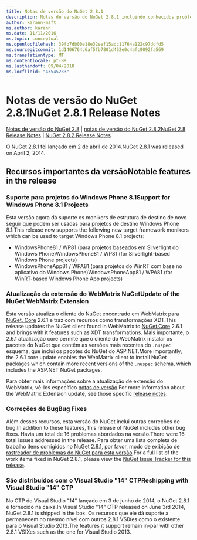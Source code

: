 ```yaml
---
title: Notas de versão do NuGet 2.8.1
description: Notas de versão do NuGet 2.8.1 incluindo conhecidos problemas, correções de bugs, recursos adicionados e DCRs.
author: karann-msft
ms.author: karann
ms.date: 11/11/2016
ms.topic: conceptual
ms.openlocfilehash: 39fb7db00e18e32eef15adc11764a122c97ddfd5
ms.sourcegitcommit: 1d1406764c6af5fb7801d462e0c4afc9092fa569
ms.translationtype: MT
ms.contentlocale: pt-BR
ms.lasthandoff: 09/04/2018
ms.locfileid: "43545233"
---
```

# <a name="nuget-281-release-notes"></a><span data-ttu-id="6348f-103">Notas de versão do NuGet 2.8.1</span><span class="sxs-lookup"><span data-stu-id="6348f-103">NuGet 2.8.1 Release Notes</span></span>

<span data-ttu-id="6348f-104">[Notas de versão do NuGet 2.8](../release-notes/nuget-2.8.md) | [notas de versão do NuGet 2.8.2](../release-notes/nuget-2.8.2.md)</span><span class="sxs-lookup"><span data-stu-id="6348f-104">[NuGet 2.8 Release Notes](../release-notes/nuget-2.8.md) | [NuGet 2.8.2 Release Notes](../release-notes/nuget-2.8.2.md)</span></span>

<span data-ttu-id="6348f-105">O NuGet 2.8.1 foi lançado em 2 de abril de 2014.</span><span class="sxs-lookup"><span data-stu-id="6348f-105">NuGet 2.8.1 was released on April 2, 2014.</span></span>

## <a name="notable-features-in-the-release"></a><span data-ttu-id="6348f-106">Recursos importantes da versão</span><span class="sxs-lookup"><span data-stu-id="6348f-106">Notable features in the release</span></span>

### <a name="support-for-windows-phone-81-projects"></a><span data-ttu-id="6348f-107">Suporte para projetos do Windows Phone 8.1</span><span class="sxs-lookup"><span data-stu-id="6348f-107">Support for Windows Phone 8.1 Projects</span></span>
<span data-ttu-id="6348f-108">Esta versão agora dá suporte os monikers de estrutura de destino de novo seguir que podem ser usadas para projetos de destino Windows Phone 8.1:</span><span class="sxs-lookup"><span data-stu-id="6348f-108">This release now supports the following new target framework monikers which can be used to target Windows Phone 8.1 projects:</span></span>

* <span data-ttu-id="6348f-109">WindowsPhone81 / WP81 (para projetos baseados em Silverlight do Windows Phone)</span><span class="sxs-lookup"><span data-stu-id="6348f-109">WindowsPhone81 / WP81 (for Silverlight-based Windows Phone projects)</span></span>
* <span data-ttu-id="6348f-110">WindowsPhoneApp81 / WPA81 (para projetos do WinRT com base no aplicativo do Windows Phone)</span><span class="sxs-lookup"><span data-stu-id="6348f-110">WindowsPhoneApp81 / WPA81 (for WinRT-based Windows Phone App projects)</span></span>

### <a name="update-of-the-nuget-webmatrix-extension"></a><span data-ttu-id="6348f-111">Atualização da extensão do WebMatrix NuGet</span><span class="sxs-lookup"><span data-stu-id="6348f-111">Update of the NuGet WebMatrix Extension</span></span>
<span data-ttu-id="6348f-112">Esta versão atualiza o cliente do NuGet encontrado em WebMatrix para [NuGet. Core](https://www.nuget.org/packages/Nuget.Core/2.6.1) 2.6.1 e traz com recursos como transformações XDT.</span><span class="sxs-lookup"><span data-stu-id="6348f-112">This release updates the NuGet client found in WebMatrix to [NuGet.Core](https://www.nuget.org/packages/Nuget.Core/2.6.1) 2.6.1 and brings with it features such as XDT transformations.</span></span> <span data-ttu-id="6348f-113">Mais importante, o 2.6.1 atualização core permite que o cliente do WebMatrix instalar os pacotes do NuGet que contêm as versões mais recentes do `.nuspec` esquema, que inclui os pacotes do NuGet do ASP.NET.</span><span class="sxs-lookup"><span data-stu-id="6348f-113">More importantly, the 2.6.1 core update enables the WebMatrix client to install NuGet packages which contain more recent versions of the `.nuspec` schema, which includes the ASP.NET NuGet packages.</span></span>

<span data-ttu-id="6348f-114">Para obter mais informações sobre a atualização de extensão do WebMatrix, vê-los específico [notas de versão](../release-notes/nuget-2.6.1-for-WebMatrix.md).</span><span class="sxs-lookup"><span data-stu-id="6348f-114">For more information about the WebMatrix Extension update, see those specific [release notes](../release-notes/nuget-2.6.1-for-WebMatrix.md).</span></span>

### <a name="bug-fixes"></a><span data-ttu-id="6348f-115">Correções de Bug</span><span class="sxs-lookup"><span data-stu-id="6348f-115">Bug Fixes</span></span>
<span data-ttu-id="6348f-116">Além desses recursos, esta versão do NuGet inclui outras correções de bug.</span><span class="sxs-lookup"><span data-stu-id="6348f-116">In addition to these features, this release of NuGet includes other bug fixes.</span></span> <span data-ttu-id="6348f-117">Havia um total de 16 problemas abordados na versão.</span><span class="sxs-lookup"><span data-stu-id="6348f-117">There were 16 total issues addressed in the release.</span></span> <span data-ttu-id="6348f-118">Para obter uma lista completa de trabalho itens corrigidos no NuGet 2.8.1, por favor, modo de exibição de [rastreador de problemas do NuGet para esta versão](https://nuget.codeplex.com/workitem/list/advanced?keyword=&status=All&type=All&priority=All&release=NuGet%202.8.1&assignedTo=All&component=All&sortField=LastUpdatedDate&sortDirection=Descending&page=0&reasonClosed=All).</span><span class="sxs-lookup"><span data-stu-id="6348f-118">For a full list of the work items fixed in NuGet 2.8.1, please view the [NuGet Issue Tracker for this release](https://nuget.codeplex.com/workitem/list/advanced?keyword=&status=All&type=All&priority=All&release=NuGet%202.8.1&assignedTo=All&component=All&sortField=LastUpdatedDate&sortDirection=Descending&page=0&reasonClosed=All).</span></span>

### <a name="reshipping-with-visual-studio-14-ctp"></a><span data-ttu-id="6348f-119">São distribuídos com o Visual Studio "14" CTP</span><span class="sxs-lookup"><span data-stu-id="6348f-119">Reshipping with Visual Studio "14" CTP</span></span>
<span data-ttu-id="6348f-120">No CTP do Visual Studio "14" lançado em 3 de junho de 2014, o NuGet 2.8.1 é fornecido na caixa.</span><span class="sxs-lookup"><span data-stu-id="6348f-120">In Visual Studio "14" CTP released on June 3rd 2014, NuGet 2.8.1 is shipped in the box.</span></span> <span data-ttu-id="6348f-121">Os recursos que ele dá suporte a permanecem no mesmo nível com outros 2.8.1 VSIXes como o existente para o Visual Studio 2013.</span><span class="sxs-lookup"><span data-stu-id="6348f-121">The features it support remain in-par with other 2.8.1 VSIXes such as the one for Visual Studio 2013.</span></span>
